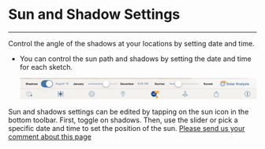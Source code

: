 # Sun and Shadow Settings

----

Control the angle of the shadows at your locations by setting date and time.

* You can control the sun path and shadows by setting the date and time for each sketch. 
    
    ![](Images/GUID-11AE3DBC-0804-4636-BF3B-1A4F2AA98A46-low.png)

Sun and shadows settings can be edited by tapping on the sun icon in the bottom toolbar. First, toggle on shadows. Then, use the slider or pick a specific date and time to set the position of the sun.
[Please send us your comment about this page](#)